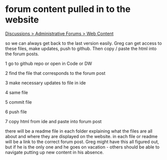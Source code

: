 # forum content pulled in to the website
[Discussions > Administrative Forums > Web Content](https://forum.metastock.com/topics/667-Web-Content)

so we can always get back to the last version easily.    Greg can get access to these files, make updates, push to github.     Then copy / paste the html into the forum posts.

1 go to github repo or open in Code or DW

2 find the file that corresponds to the forum post

3 make necessary updates to file in ide

4 same file

5 commit file

6 push file

7 copy html from ide and paste into forum post

there will be a readme file in each folder explaining what the files are all about and where they are displayed on the website.    in each file or readme will be a link to the correct forum post.    Greg might have this all figured out, but if he is the only one and he goes on vacation - others should be able to navigate putting up new content in his absence.
